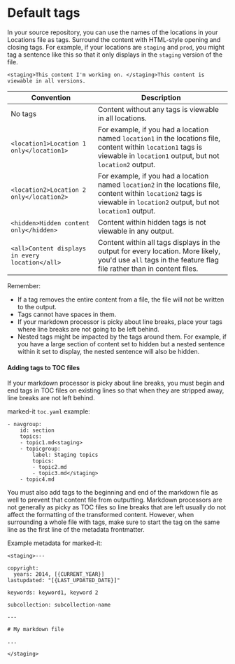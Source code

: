 <!--
# Copyright 2022, 2025 IBM Inc. All rights reserved
# SPDX-License-Identifier: Apache2.0
# Last updated: 2025-07-17
-->

# Default tags

In your source repository, you can use the names of the locations in your Locations file as tags. Surround the content with HTML-style opening and closing tags. For example, if your locations are `staging` and `prod`, you might tag a sentence like this so that it only displays in the `staging` version of the file.
```
<staging>This content I'm working on. </staging>This content is viewable in all versions. 
```



|Convention|Description|
|----------|-----------|
|No tags| Content without any tags is viewable in all locations.|
|<code>&#60;location1&#62;Location 1 only&#60;/location1&#62;</code>|For example, if you had a location named `location1` in the locations file, content within `location1` tags is viewable in `location1` output, but not `location2` output.|
|<code>&#60;location2&#62;Location 2 only&#60;/location2&#62;</code>|For example, if you had a location named `location2` in the locations file, content within `location2` tags is viewable in `location2` output, but not `location1` output.|
|<code>&#60;hidden&#62;Hidden content only&#60;/hidden&#62;</code>|Content within hidden tags is not viewable in any output.|
|<code>&#60;all&#62;Content displays in every location&#60;/all&#62;</code>|Content within all tags displays in the output for every location. More likely, you'd use `all` tags in the feature flag file rather than in content files. |


Remember:
- If a tag removes the entire content from a file, the file will not be written to the output. 
- Tags cannot have spaces in them.
- If your markdown processor is picky about line breaks, place your tags where line breaks are not going to be left behind.
- Nested tags might be impacted by the tags around them. For example, if you have a large section of content set to hidden but a nested sentence within it set to display, the nested sentence will also be hidden.


#### Adding tags to TOC files
If your markdown processor is picky about line breaks, you must begin and end tags in TOC files on existing lines so that when they are stripped away, line breaks are not left behind.

marked-it `toc.yaml` example:
```
- navgroup: 
    id: section
    topics:
    - topic1.md<staging>
    - topicgroup:
        label: Staging topics
        topics:
        - topic2.md
        - topic3.md</staging>
    - topic4.md
```

You must also add tags to the beginning and end of the markdown file as well to prevent that content file from outputting. Markdown processors are not generally as picky as TOC files so line breaks that are left usually do not affect the formatting of the transformed content. However, when surrounding a whole file with tags, make sure to start the tag on the same line as the first line of the metadata frontmatter.

Example metadata for marked-it:
```
<staging>---

copyright:
  years: 2014, [{CURRENT_YEAR}]
lastupdated: "[{LAST_UPDATED_DATE}]"

keywords: keyword1, keyword 2

subcollection: subcollection-name

---

# My markdown file

...

</staging>
```


